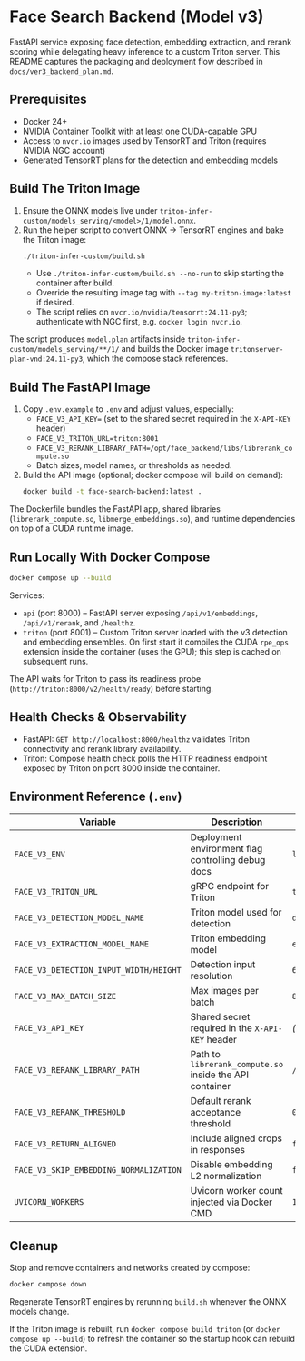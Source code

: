 # Face Search Backend (Model v3)

FastAPI service exposing face detection, embedding extraction, and rerank scoring while delegating heavy inference to a custom Triton server. This README captures the packaging and deployment flow described in `docs/ver3_backend_plan.md`.

## Prerequisites
- Docker 24+
- NVIDIA Container Toolkit with at least one CUDA-capable GPU
- Access to `nvcr.io` images used by TensorRT and Triton (requires NVIDIA NGC account)
- Generated TensorRT plans for the detection and embedding models

## Build The Triton Image
1. Ensure the ONNX models live under `triton-infer-custom/models_serving/<model>/1/model.onnx`.
2. Run the helper script to convert ONNX → TensorRT engines and bake the Triton image:
   ```bash
   ./triton-infer-custom/build.sh
   ```
   - Use `./triton-infer-custom/build.sh --no-run` to skip starting the container after build.
   - Override the resulting image tag with `--tag my-triton-image:latest` if desired.
   - The script relies on `nvcr.io/nvidia/tensorrt:24.11-py3`; authenticate with NGC first, e.g. `docker login nvcr.io`.

The script produces `model.plan` artifacts inside `triton-infer-custom/models_serving/**/1/` and builds the Docker image `tritonserver-plan-vnd:24.11-py3`, which the compose stack references.

## Build The FastAPI Image
1. Copy `.env.example` to `.env` and adjust values, especially:
   - `FACE_V3_API_KEY=` (set to the shared secret required in the `X-API-KEY` header)
   - `FACE_V3_TRITON_URL=triton:8001`
   - `FACE_V3_RERANK_LIBRARY_PATH=/opt/face_backend/libs/librerank_compute.so`
   - Batch sizes, model names, or thresholds as needed.
2. Build the API image (optional; docker compose will build on demand):
   ```bash
   docker build -t face-search-backend:latest .
   ```

The Dockerfile bundles the FastAPI app, shared libraries (`librerank_compute.so`, `libmerge_embeddings.so`), and runtime dependencies on top of a CUDA runtime image.

## Run Locally With Docker Compose
```bash
docker compose up --build
```

Services:
- `api` (port 8000) – FastAPI server exposing `/api/v1/embeddings`, `/api/v1/rerank`, and `/healthz`.
- `triton` (port 8001) – Custom Triton server loaded with the v3 detection and embedding ensembles. On first start it compiles the CUDA `rpe_ops` extension inside the container (uses the GPU); this step is cached on subsequent runs.

The API waits for Triton to pass its readiness probe (`http://triton:8000/v2/health/ready`) before starting.

## Health Checks & Observability
- FastAPI: `GET http://localhost:8000/healthz` validates Triton connectivity and rerank library availability.
- Triton: Compose health check polls the HTTP readiness endpoint exposed by Triton on port 8000 inside the container.

## Environment Reference (`.env`)
| Variable | Description | Default |
| --- | --- | --- |
| `FACE_V3_ENV` | Deployment environment flag controlling debug docs | `local` |
| `FACE_V3_TRITON_URL` | gRPC endpoint for Triton | `triton:8001` |
| `FACE_V3_DETECTION_MODEL_NAME` | Triton model used for detection | `detection` |
| `FACE_V3_EXTRACTION_MODEL_NAME` | Triton embedding model | `extraction` |
| `FACE_V3_DETECTION_INPUT_WIDTH/HEIGHT` | Detection input resolution | `640` |
| `FACE_V3_MAX_BATCH_SIZE` | Max images per batch | `8` |
| `FACE_V3_API_KEY` | Shared secret required in the `X-API-KEY` header | _(empty)_ |
| `FACE_V3_RERANK_LIBRARY_PATH` | Path to `librerank_compute.so` inside the API container | `/opt/face_backend/libs/librerank_compute.so` |
| `FACE_V3_RERANK_THRESHOLD` | Default rerank acceptance threshold | `0.5` |
| `FACE_V3_RETURN_ALIGNED` | Include aligned crops in responses | `false` |
| `FACE_V3_SKIP_EMBEDDING_NORMALIZATION` | Disable embedding L2 normalization | `false` |
| `UVICORN_WORKERS` | Uvicorn worker count injected via Docker CMD | `1` |

## Cleanup
Stop and remove containers and networks created by compose:
```bash
docker compose down
```

Regenerate TensorRT engines by rerunning `build.sh` whenever the ONNX models change.

If the Triton image is rebuilt, run `docker compose build triton` (or `docker compose up --build`) to refresh the container so the startup hook can rebuild the CUDA extension.
